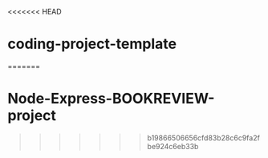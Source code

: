 <<<<<<< HEAD
# coding-project-template
=======
# Node-Express-BOOKREVIEW-project
>>>>>>> b19866506656cfd83b28c6c9fa2fbe924c6eb33b
